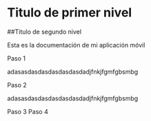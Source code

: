 # Titulo de primer nivel

##Titulo de segundo nivel

Esta es la documentación de mi aplicación móvil

  Paso 1

adasasdasdasdasdasdasdadjfnkjfgmfgbsmbg

  Paso 2

adasasdasdasdasdasdasdadjfnkjfgmfgbsmbg

  Paso 3
  Paso 4
